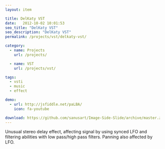 ```yaml
---
layout: item

title: DelKaty VST
date:   2012-10-02 10:01:53
seo_title: "DelKaty VST"
seo_description: "DelKaty VST"
permalink: /projects/vst/delkaty-vst/

category:
  - name: Projects
    url: /projects/

  - name: VST
    url: /projects/vst/

tags:
  - vsti
  - music
  - effect

demo:
  - url: http://jsfiddle.net/paLBA/
    icon: fa-youtube

download: https://github.com/sanusart/Image-Side-Slide/archive/master.zip
---
```

Unusual stereo delay effect, affecting signal by using synced LFO and filtering abilities with low pass/high pass filters. Panning also affected by LFO.